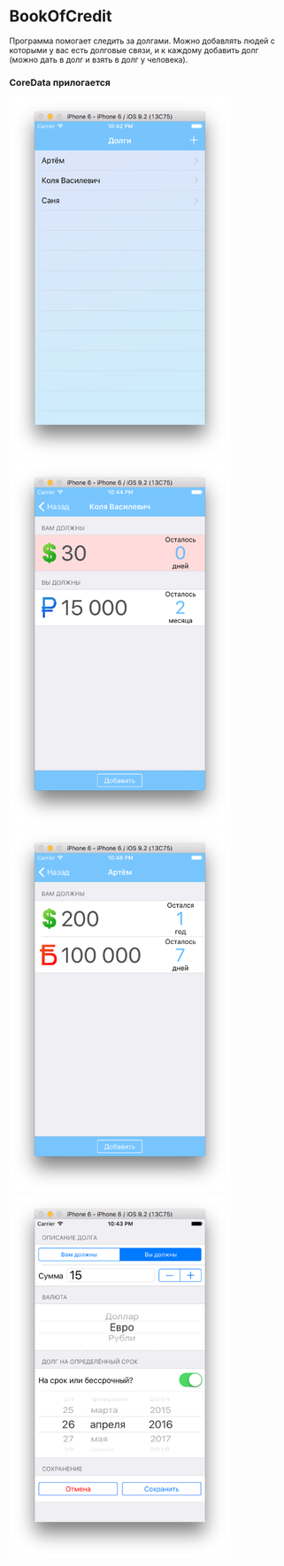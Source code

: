 # BookOfCredit

 Программа помогает следить за долгами. Можно добавлять людей с которыми у вас есть долговые связи, и к каждому добавить долг (можно дать в долг и взять в долг у человека).
### CoreData прилогается
 
 <img src="/images/1.png" width="400">
 <img src="/images/2.png" width="400">
 <img src="/images/3.png" width="400">
 <img src="/images/4.png" width="400">
